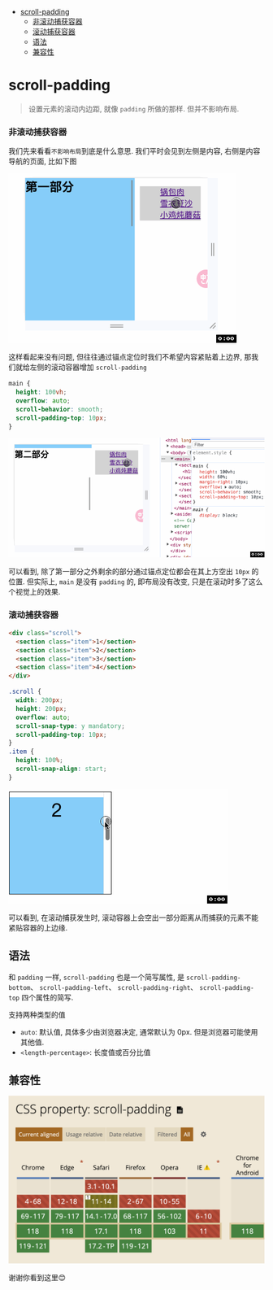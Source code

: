 <!-- TOC -->

- [scroll-padding](#scroll-padding)
    - [非滚动捕获容器](#%E9%9D%9E%E6%BB%9A%E5%8A%A8%E6%8D%95%E8%8E%B7%E5%AE%B9%E5%99%A8)
    - [滚动捕获容器](#%E6%BB%9A%E5%8A%A8%E6%8D%95%E8%8E%B7%E5%AE%B9%E5%99%A8)
  - [语法](#%E8%AF%AD%E6%B3%95)
  - [兼容性](#%E5%85%BC%E5%AE%B9%E6%80%A7)

<!-- /TOC -->

# scroll-padding
> 设置元素的滚动内边距, 就像 `padding` 所做的那样. 但并不影响布局.

### 非滚动捕获容器
我们先来看看`不影响布局`到底是什么意思. 我们平时会见到左侧是内容, 右侧是内容导航的页面, 比如下图

![](../image/scroll-padding1.gif)

这样看起来没有问题, 但往往通过锚点定位时我们不希望内容紧贴着上边界, 那我们就给左侧的滚动容器增加 `scroll-padding`
```css
main {
  height: 100vh;
  overflow: auto;
  scroll-behavior: smooth;
  scroll-padding-top: 10px;
}
```
![](../image/scroll-padding2.gif)

可以看到, 除了第一部分之外剩余的部分通过锚点定位都会在其上方空出 `10px` 的位置. 但实际上, `main` 是没有 `padding` 的, 即布局没有改变, 只是在滚动时多了这么个视觉上的效果.

### 滚动捕获容器
```html
<div class="scroll">
  <section class="item">1</section>
  <section class="item">2</section>
  <section class="item">3</section>
  <section class="item">4</section>
</div>
```
```css
.scroll {
  width: 200px;
  height: 200px;
  overflow: auto;
  scroll-snap-type: y mandatory;
  scroll-padding-top: 10px;
}
.item {
  height: 100%;
  scroll-snap-align: start;
}
```
![](../image/scroll-padding3.gif)

可以看到, 在滚动捕获发生时, 滚动容器上会空出一部分距离从而捕获的元素不能紧贴容器的上边缘.


## 语法
和 `padding` 一样, `scroll-padding` 也是一个简写属性, 是 `scroll-padding-bottom`、 `scroll-padding-left`、 `scroll-padding-right`、 `scroll-padding-top` 四个属性的简写.

支持两种类型的值
- `auto`: 默认值, 具体多少由浏览器决定, 通常默认为 0px. 但是浏览器可能使用其他值.
- `<length-percentage>`: 长度值或百分比值

## 兼容性
![](../image/Snipaste_2023-10-27_09-10-13.png)

谢谢你看到这里😊